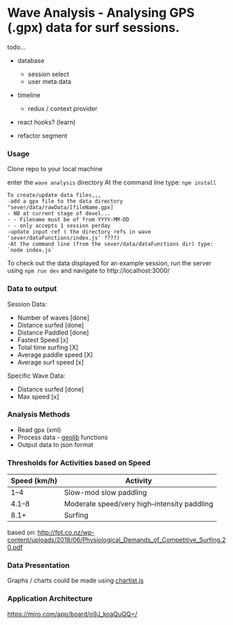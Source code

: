 # Wave Analysis - Analysing GPS (.gpx) data for surf sessions.

todo...
- database
    - session select
    - user meta data 
- timeline
    - redux / context provider

- react hooks? (learn)

- refactor segment




### Usage
Clone repo to your local machine

enter the `wave analysis` directory
At the command line type: `npm install` 

    To create/update data files,,, 
    -add a gpx file to the data directory "sever/data/rawData/[fileName.gpx]
    - NB at current stage of devel...
    - - Filename must be of from YYYY-MM-DD
    - - only accepts 1 session perday 
    -update input ref ( the directory refs in wave 'sever/dataFunctions/index.js' ????)
    -At the command line (from the sever/data/dataFunctions dir) type: `node index.js`

To check out the data displayed for an example session, run the server using `npm run dev` and navigate to http://localhost:3000/

### Data to output
Session Data:
 - Number of waves          [done]
 - Distance surfed          [done] 
 - Distance Paddled         [done]
 - Fastest Speed            [x]
 - Total time surfing       [X]
 - Average paddle speed     [X]
 - Average surf speed       [x]

Specific Wave Data:
- Distance surfed           [done]
- Max speed                 [x]

### Analysis Methods

- Read gpx (xml) 
- Process data - [geolib](https://www.npmjs.com/package/geolib) functions
- Output data to json format 


### Thresholds for Activities based on Speed
| Speed (km/h) | Activity |
| ------------- | ------------- |
| 1–4 | Slow-mod slow paddling |
| 4.1–8 | Moderate speed/very high–intensity paddling |
| 8.1+ | Surfing |

based on:
http://fpt.co.nz/wp-content/uploads/2018/06/Physiological_Demands_of_Competitive_Surfing.20.pdf


### Data Presentation

Graphs / charts could be made using [chartist.js](https://www.npmjs.com/package/react-chartist)

### Application Architecture
https://miro.com/app/board/o9J_koaQuQQ=/
